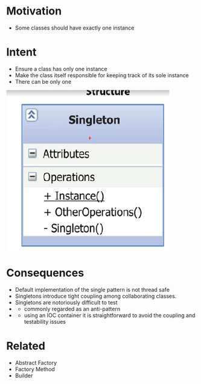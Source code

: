 # Motivation
* Some classes should have exactly one instance

# Intent
* Ensure a class has only one instance
* Make the class itself responsible for keeping track of its sole instance
* There can be only one

![structure](https://github.com/sairamaj/designpatterns/blob/master/singleton/structure.png)

# Consequences
* Default implementation of the single pattern is not thread safe
* Singletons introduce tight coupling among collaborating classes.
* Singletons are notoriously difficult to test
* * commonly regarded as an anti-pattern
* * using an IOC container it is straightforward to avoid the coupling and testability issues

# Related
* Abstract Factory
* Factory Method
* Builder

